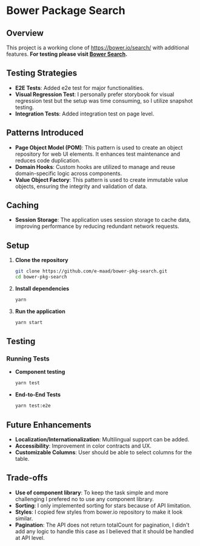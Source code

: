 
# Bower Package Search

## Overview

This project is a working clone of https://bower.io/search/ with additional features.
**For testing please visit [Bower Search](https://e-maad.github.io).**

## Testing Strategies 

- **E2E Tests**: Added e2e test for major functionalities.
- **Visual Regression Test**: I personally prefer storybook for visual regression test but the setup was time consuming, so I utilize snapshot testing.
- **Integration Tests**: Added integration test on page level.

## Patterns Introduced

- **Page Object Model (POM)**: This pattern is used to create an object repository for web UI elements. It enhances test maintenance and reduces code duplication.
- **Domain Hooks**: Custom hooks are utilized to manage and reuse domain-specific logic across components.
- **Value Object Factory**: This pattern is used to create immutable value objects, ensuring the integrity and validation of data.

## Caching

- **Session Storage**: The application uses session storage to cache data, improving performance by reducing redundant network requests.

## Setup

1. **Clone the repository**
   ```bash
   git clone https://github.com/e-maad/bower-pkg-search.git
   cd bower-pkg-search
   ```

2. **Install dependencies**
   ```bash
   yarn
   ```

3. **Run the application**
   ```bash
   yarn start
   ```

## Testing

### Running Tests

- **Component testing**
  ```bash
  yarn test
  ```

- **End-to-End Tests**
  ```bash
  yarn test:e2e
  ```
  
## Future Enhancements  

- **Localization/Internationalization**: Multilingual support can be added.
- **Accessibility**: Improvement in color contracts and UX.
- **Customizable Columns**: User should be able to select columns for the table.

## Trade-offs
- **Use of component library**: To keep the task simple and more challenging I prefered no to use any component library.
- **Sorting**: I only implemented sorting for stars because of API limitation.
- **Styles**: I copied few styles from bower.io repository to make it look similar.
- **Pagination**: The API does not return totalCount for pagination, I didn't add any logic to handle this case as I believed that it should be handled at API level.
